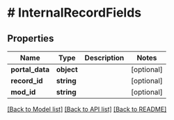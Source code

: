# # InternalRecordFields

## Properties

Name | Type | Description | Notes
------------ | ------------- | ------------- | -------------
**portal_data** | **object** |  | [optional]
**record_id** | **string** |  | [optional]
**mod_id** | **string** |  | [optional]

[[Back to Model list]](../../README.md#models) [[Back to API list]](../../README.md#endpoints) [[Back to README]](../../README.md)
